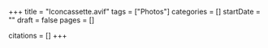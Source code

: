 +++
title = "Iconcassette.avif"
tags = ["Photos"]
categories = []
startDate = ""
draft = false
pages = []

citations = []
+++
